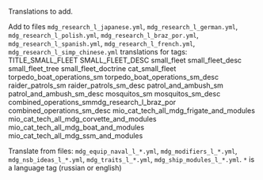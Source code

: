 Translations to add.

Add to files `mdg_research_l_japanese.yml`, `mdg_research_l_german.yml`, `mdg_research_l_polish.yml`, `mdg_research_l_braz_por.yml`, `mdg_research_l_spanish.yml`, `mdg_research_l_french.yml`, `mdg_research_l_simp_chinese.yml` translations for tags:
TITLE_SMALL_FLEET
SMALL_FLEET_DESC
small_fleet
small_fleet_desc
small_fleet_tree
small_fleet_doctrine
cat_small_fleet
torpedo_boat_operations_sm
torpedo_boat_operations_sm_desc
raider_patrols_sm
raider_patrols_sm_desc
patrol_and_ambush_sm
patrol_and_ambush_sm_desc
mosquitos_sm
mosquitos_sm_desc
combined_operations_smmdg_research_l_braz_por
combined_operations_sm_desc
mio_cat_tech_all_mdg_frigate_and_modules
mio_cat_tech_all_mdg_corvette_and_modules
mio_cat_tech_all_mdg_boat_and_modules
mio_cat_tech_all_mdg_ssm_and_modules

Translate from files: `mdg_equip_naval_l_*.yml`, `mdg_modifiers_l_*.yml`, `mdg_nsb_ideas_l_*.yml`, `mdg_traits_l_*.yml`, `mdg_ship_modules_l_*.yml`. `*` is a language tag (russian or english)
